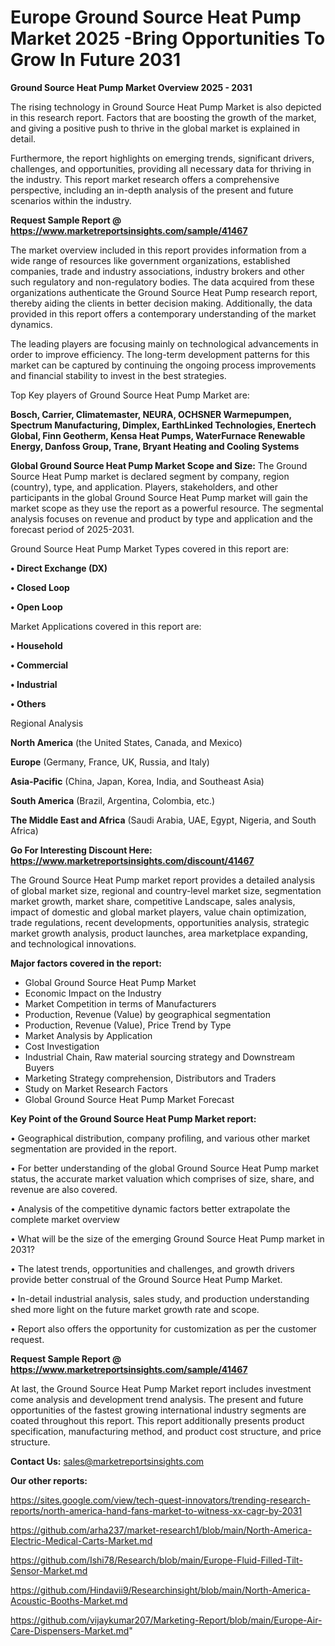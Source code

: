 # Europe Ground Source Heat Pump Market 2025 -Bring Opportunities To Grow In Future 2031

<Strong> Ground Source Heat Pump Market Overview 2025 - 2031</strong>

The rising technology in Ground Source Heat Pump Market is also depicted in this research report. Factors that are boosting the growth of the market, and giving a positive push to thrive in the global market is explained in detail.

Furthermore, the report highlights on emerging trends, significant drivers, challenges, and opportunities, providing all necessary data for thriving in the industry. This report market research offers a comprehensive perspective, including an in-depth analysis of the present and future scenarios within the industry.

<strong>Request Sample Report @ <a href=https://www.marketreportsinsights.com/sample/41467>https://www.marketreportsinsights.com/sample/41467</a></strong>

The market overview included in this report provides information from a wide range of resources like government organizations, established companies, trade and industry associations, industry brokers and other such regulatory and non-regulatory bodies. The data acquired from these organizations authenticate the Ground Source Heat Pump research report, thereby aiding the clients in better decision making. Additionally, the data provided in this report offers a contemporary understanding of the market dynamics.

The leading players are focusing mainly on technological advancements in order to improve efficiency. The long-term development patterns for this market can be captured by continuing the ongoing process improvements and financial stability to invest in the best strategies.

Top Key players of Ground Source Heat Pump Market are:

<strong>Bosch, Carrier, Climatemaster, NEURA, OCHSNER Warmepumpen, Spectrum Manufacturing, Dimplex, EarthLinked Technologies, Enertech Global, Finn Geotherm, Kensa Heat Pumps, WaterFurnace Renewable Energy, Danfoss Group, Trane, Bryant Heating and Cooling Systems</strong>

<strong><b>Global Ground Source Heat Pump Market Scope and Size:</b></strong>
The Ground Source Heat Pump market is declared segment by company, region (country), type, and application. Players, stakeholders, and other participants in the global Ground Source Heat Pump market will gain the market scope as they use the report as a powerful resource. The segmental analysis focuses on revenue and product by type and application and the forecast period of 2025-2031.

Ground Source Heat Pump Market Types covered in this report are:

<strong>•  Direct Exchange (DX)

•  Closed Loop

•  Open Loop</strong>

Market Applications covered in this report are:

<strong>•  Household

•  Commercial

•  Industrial

•  Others</strong> 

Regional Analysis

<strong>North America</strong> (the United States, Canada, and Mexico)

<strong>Europe</strong> (Germany, France, UK, Russia, and Italy)

<strong>Asia-Pacific</strong> (China, Japan, Korea, India, and Southeast Asia)

<strong>South America</strong> (Brazil, Argentina, Colombia, etc.)

<strong>The Middle East and Africa</strong> (Saudi Arabia, UAE, Egypt, Nigeria, and South Africa)

<strong>Go For Interesting Discount Here: <a href=https://www.marketreportsinsights.com/discount/41467>https://www.marketreportsinsights.com/discount/41467</a></strong>

The Ground Source Heat Pump market report provides a detailed analysis of global market size, regional and country-level market size, segmentation market growth, market share, competitive Landscape, sales analysis, impact of domestic and global market players, value chain optimization, trade regulations, recent developments, opportunities analysis, strategic market growth analysis, product launches, area marketplace expanding, and technological innovations.

<strong><b>Major factors covered in the report:</b></strong>
<ul>
  <li>Global Ground Source Heat Pump Market </li>
  <li>Economic Impact on the Industry</li>
  <li>Market Competition in terms of Manufacturers</li>
  <li>Production, Revenue (Value) by geographical segmentation</li>
  <li>Production, Revenue (Value), Price Trend by Type</li>
  <li>Market Analysis by Application</li>
  <li>Cost Investigation</li>
  <li>Industrial Chain, Raw material sourcing strategy and Downstream Buyers</li>
  <li>Marketing Strategy comprehension, Distributors and Traders</li>
  <li>Study on Market Research Factors</li>
  <li>Global Ground Source Heat Pump Market Forecast</li>
</ul>

<strong><b>Key Point of the Ground Source Heat Pump Market report:</b></strong>

• Geographical distribution, company profiling, and various other market segmentation are provided in the report.

• For better understanding of the global Ground Source Heat Pump market status, the accurate market valuation which comprises of size, share, and revenue are also covered.

• Analysis of the competitive dynamic factors better extrapolate the complete market overview

• What will be the size of the emerging Ground Source Heat Pump market in 2031?

• The latest trends, opportunities and challenges, and growth drivers provide better construal of the Ground Source Heat Pump Market.

• In-detail industrial analysis, sales study, and production understanding shed more light on the future market growth rate and scope.

• Report also offers the opportunity for customization as per the customer request.

<strong>Request Sample Report @ <a href=https://www.marketreportsinsights.com/sample/41467>https://www.marketreportsinsights.com/sample/41467</a></strong>

At last, the Ground Source Heat Pump Market report includes investment come analysis and development trend analysis. The present and future opportunities of the fastest growing international industry segments are coated throughout this report. This report additionally presents product specification, manufacturing method, and product cost structure, and price structure.

<strong>Contact Us:</strong>
sales@marketreportsinsights.com

<strong>Our other reports:</strong>

<a href=https://sites.google.com/view/tech-quest-innovators/trending-research-reports/north-america-hand-fans-market-to-witness-xx-cagr-by-2031>https://sites.google.com/view/tech-quest-innovators/trending-research-reports/north-america-hand-fans-market-to-witness-xx-cagr-by-2031</a>

<a href=https://github.com/arha237/market-research1/blob/main/North-America-Electric-Medical-Carts-Market.md>https://github.com/arha237/market-research1/blob/main/North-America-Electric-Medical-Carts-Market.md</a>

<a href=https://github.com/Ishi78/Research/blob/main/Europe-Fluid-Filled-Tilt-Sensor-Market.md>https://github.com/Ishi78/Research/blob/main/Europe-Fluid-Filled-Tilt-Sensor-Market.md</a>

<a href=https://github.com/Hindavii9/Researchinsight/blob/main/North-America-Acoustic-Booths-Market.md>https://github.com/Hindavii9/Researchinsight/blob/main/North-America-Acoustic-Booths-Market.md</a>

<a href=https://github.com/vijaykumar207/Marketing-Report/blob/main/Europe-Air-Care-Dispensers-Market.md>https://github.com/vijaykumar207/Marketing-Report/blob/main/Europe-Air-Care-Dispensers-Market.md</a>"
